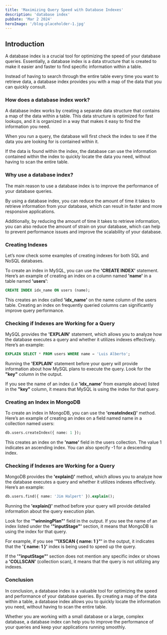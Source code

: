 ```yaml
---
title: 'Maximizing Query Speed with Database Indexes'
description: 'database index'
pubDate: 'Mar 2 2024'
heroImage: '/blog-placeholder-1.jpg'
---
```

## Introduction

A database index is a crucial tool for optimizing the speed of your database queries. Essentially, a database index is a data structure that is created to make it easier and faster to find specific information within a table.

Instead of having to search through the entire table every time you want to retrieve data, a database index provides you with a map of the data that you can quickly consult.

### How does a database index work?

A database index works by creating a separate data structure that contains a map of the data within a table. This data structure is optimized for fast lookups, and it is organized in a way that makes it easy to find the information you need.

When you run a query, the database will first check the index to see if the data you are looking for is contained within it.

If the data is found within the index, the database can use the information contained within the index to quickly locate the data you need, without having to scan the entire table.


### Why use a database index? 

The main reason to use a database index is to improve the performance of your database queries.

By using a database index, you can reduce the amount of time it takes to retrieve information from your database, which can result in faster and more responsive applications.

Additionally, by reducing the amount of time it takes to retrieve information, you can also reduce the amount of strain on your database, which can help to prevent performance issues and improve the scalability of your database.

### Creating Indexes

Let’s now check some examples of creating indexes for both SQL and NoSQL databases.

To create an index in MySQL, you can use the **'CREATE INDEX'** statement. Here’s an example of creating an index on a column named **'name'** in a table named **'users'**:

``` sql
CREATE INDEX idx_name ON users (name);
```
This creates an index called **'idx_name'** on the name column of the users table. Creating an index on frequently queried columns can significantly improve query performance.

### Checking if Indexes are Working for a Query

MySQL provides the **'EXPLAIN'** statement, which allows you to analyze how the database executes a query and whether it utilizes indexes effectively. Here’s an example:

``` sql
EXPLAIN SELECT * FROM users WHERE name = 'Luis Alberto';
```
Running the **'EXPLAIN'** statement before your query will provide information about how MySQL plans to execute the query. Look for the **"key"** column in the output.

If you see the name of an index (i.e **'idx_name'** from example above) listed in the **"key"** column, it means that MySQL is using the index for that query.

### Creating an Index in MongoDB

To create an index in MongoDB, you can use the **'createIndex()'** method. Here’s an example of creating an index on a field named name in a collection named users:
``` sql
db.users.createIndex({ name: 1 });
```
This creates an index on the **'name'** field in the users collection. The value 1 indicates an ascending index. You can also specify -1 for a descending index.

### Checking if Indexes are Working for a Query

MongoDB provides the **'explain()'** method, which allows you to analyze how the database executes a query and whether it utilizes indexes effectively. Here’s an example:

``` sql
db.users.find({ name: 'Jim Halpert' }).explain();
```
Running the **'explain()'** method before your query will provide detailed information about the query execution plan.

Look for the **'"winningPlan"'** field in the output. If you see the name of an index listed under the **'"inputStage"'** section, it means that MongoDB is using the index for that query.

For example, if you see **'"IXSCAN { name: 1 }"'** in the output, it indicates that the **'{ name: 1 }'** index is being used to speed up the query.

If the **'"inputStage"'** section does not mention any specific index or shows a **'COLLSCAN'** (collection scan), it means that the query is not utilizing any indexes.

### Conclusion

In conclusion, a database index is a valuable tool for optimizing the speed and performance of your database queries. By creating a map of the data within a table, a database index allows you to quickly locate the information you need, without having to scan the entire table.

Whether you are working with a small database or a large, complex database, a database index can help you to improve the performance of your queries and keep your applications running smoothly.